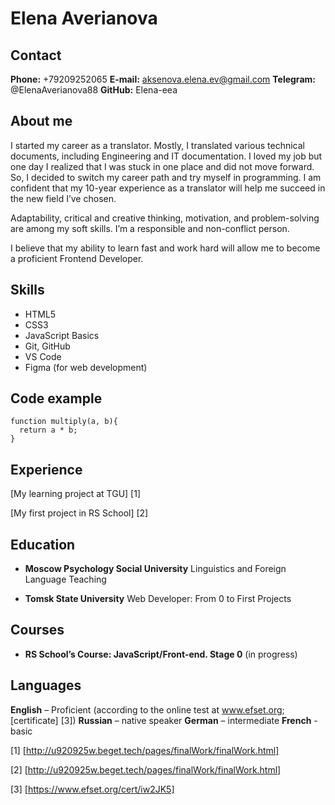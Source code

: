 # Elena Averianova


## Contact


**Phone:** +79209252065
**E-mail:** aksenova.elena.ev@gmail.com
**Telegram:** @ElenaAverianova88
**GitHub:** Elena-eea


## About me


I started my career as a translator. Mostly, I translated various technical documents, including Engineering and IT documentation. I loved my job but one day I realized that I was stuck in one place and did not move forward. So, I decided to switch my career path and try myself in programming. I am confident that my 10-year experience as a translator will help me succeed in the new field I’ve chosen.


Adaptability, critical and creative thinking, motivation, and problem-solving are among my soft skills. I’m a responsible and non-conflict person.


I believe that my ability to learn fast and work hard will allow me to become a proficient Frontend Developer.

## Skills


* HTML5
* CSS3
* JavaScript Basics
* Git, GitHub
* VS Code
* Figma (for web development)

## Code example

```
function multiply(a, b){
  return a * b;
}
```

## Experience


[My learning project at TGU] [1] 


[My first project in RS School] [2]

## Education

* **Moscow Psychology Social University**
    Linguistics and Foreign Language Teaching


* **Tomsk State University**
    Web Developer: From 0 to First Projects


## Courses
* **RS School’s Course: JavaScript/Front-end. Stage 0** (in progress)


## Languages

**English** – Proficient (according to the online test at www.efset.org; [certificate] [3])
**Russian** – native speaker
**German** – intermediate
**French** - basic


[1] [http://u920925w.beget.tech/pages/finalWork/finalWork.html]

[2] [http://u920925w.beget.tech/pages/finalWork/finalWork.html]

[3] [https://www.efset.org/cert/iw2JK5]
